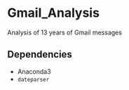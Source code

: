 # Gmail_Analysis
Analysis of 13 years of Gmail messages

## Dependencies

- Anaconda3
- `dateparser`